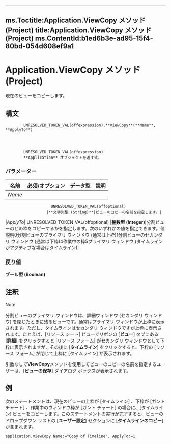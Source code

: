 

---
ms.Toctitle:Application.ViewCopy メソッド (Project)
title:Application.ViewCopy メソッド (Project)
ms.ContentId:b1ed6b3e-ad95-15f4-80bd-054d608ef9a1
---
# Application.ViewCopy メソッド (Project)




現在のビューをコピーします。

## 構文

            UNRESOLVED_TOKEN_VAL(offexpression).**ViewCopy**(**Name**, **ApplyTo**)




            UNRESOLVED_TOKEN_VAL(offexpression)
            **Application** オブジェクトを返す式。

### パラメーター

|**名前**|**必須/オプション**|**データ型**|**説明**|
|---|---|---|---|
|*Name*|
                        UNRESOLVED_TOKEN_VAL(offoptional)
                      |**文字列型 (String)**|ビューのコピーの名前を指定します。|
|*ApplyTo*|
                        UNRESOLVED_TOKEN_VAL(offoptional)
                      |**整数型 (Integer)**|分割ビューのどの枠をコピーするかを指定します。次のいずれかの値を指定できます。値説明0分割ビューのプライマリ ウィンドウ (通常は上枠)1分割ビューのセカンダリ ウィンドウ (通常は下枠)4作業中の枠5プライマリ ウィンドウ (タイムラインがアクティブな場合はタイムライン)|



### 戻り値
**ブール型 (Boolean)**





## 注釈


>[!NOTE]
>分割ビューのプライマリ ウィンドウは、詳細ウィンドウ (セカンダリ ウィンドウ) を閉じたときに残るビューです。通常はプライマリ ウィンドウが上枠に表示されます。ただし、タイムラインはセカンダリ ウィンドウですが上枠に表示されます。たとえば、[リソース シート] ビューでリボンの [**ビュー**] タブにある [**詳細**] をクリックすると [リソース フォーム] がセカンダリ ウィンドウとして下枠に表示されますが、その後に [**タイムライン**] をクリックすると、下枠の [リソース フォーム] が閉じて上枠に [タイムライン] が表示されます。





引数なしで**ViewCopy**メソッドを使用してビューのコピーの名前を指定するユーザーは、[**ビューの保存**] ダイアログ ボックスが表示されます。



## 例
次のステートメントは、現在のビューの上枠が [タイムライン] 、下枠が [ガント チャート] 、作業中のウィンドウ枠が [ガント チャート] の場合に、[タイムライン] ビューをコピーします。このステートメントの実行が完了すると、ビューのドロップダウン リストの [**ユーザー設定**] セクションに [**タイムラインのコピー**] が含まれます。

```vba
application.ViewCopy Name:="Copy of Timeline", ApplyTo:=1
```





